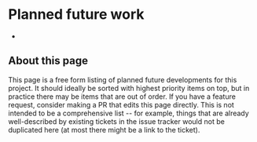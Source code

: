 # Planned future work

*

## About this page
This page is a free form listing of planned future developments for this project. It should ideally be sorted with highest priority items on top, but in practice there may be items that are out of order. If you have a feature request, consider making a PR that edits this page directly. This is not intended to be a comprehensive list -- for example, things that are already well-described by existing tickets in the issue tracker would not be duplicated here (at most there might be a link to the ticket).
